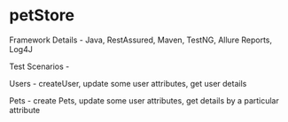 # petStore

Framework Details - Java, RestAssured, Maven, TestNG, Allure Reports, Log4J

Test Scenarios - 

Users - createUser, update some user attributes, get user details

Pets - create Pets, update some user attributes, get details by a particular attribute



